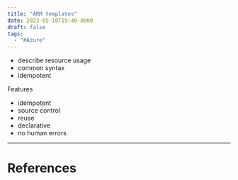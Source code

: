 ```yaml
---
title: "ARM templates"
date: 2023-05-10T19:40-0800
draft: false
tags: 
  - "#Azure"
---
```


- describe resource usage
- common syntax
- idempotent

Features
- idempotent
- source control
- reuse
- declarative
- no human errors

---
# References
